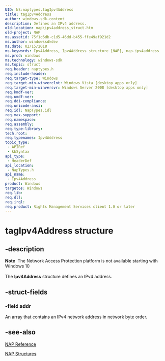 ```yaml
---
UID: NS:naptypes.tagIpv4Address
title: tagIpv4Address
author: windows-sdk-content
description: Defines an IPv4 address.
old-location: nap\ipv4address_struct.htm
old-project: NAP
ms.assetid: 75f1c6db-c1d5-46dd-b455-ffe49af921d2
ms.author: windowssdkdev
ms.date: 02/15/2018
ms.keywords: Ipv4Address, Ipv4Address structure [NAP], nap.ipv4address_struct, naptypes/Ipv4Address, tagIpv4Address
ms.prod: windows
ms.technology: windows-sdk
ms.topic: struct
req.header: naptypes.h
req.include-header: 
req.target-type: Windows
req.target-min-winverclnt: Windows Vista [desktop apps only]
req.target-min-winversvr: Windows Server 2008 [desktop apps only]
req.kmdf-ver: 
req.umdf-ver: 
req.ddi-compliance: 
req.unicode-ansi: 
req.idl: NapTypes.idl
req.max-support: 
req.namespace: 
req.assembly: 
req.type-library: 
tech.root: 
req.typenames: Ipv4Address
topic_type:
 - APIRef
 - kbSyntax
api_type:
 - HeaderDef
api_location:
 - NapTypes.h
api_name:
 - Ipv4Address
product: Windows
targetos: Windows
req.lib: 
req.dll: 
req.irql: 
req.product: Rights Management Services client 1.0 or later
---
```


# tagIpv4Address structure


## -description


<div class="alert"><b>Note</b>  The Network Access Protection platform is not available starting with Windows 10</div><div> </div>The <b>Ipv4Address</b> structure defines an IPv4 address.


## -struct-fields




### -field addr

An array that contains an IPv4 network address in network byte order.


## -see-also




<a href="https://msdn.microsoft.com/e391be3c-95ab-4c80-a5d8-8a8fef28e56b">NAP Reference</a>



<a href="https://msdn.microsoft.com/68048587-0f7e-48d4-9326-768a977ea3ee">NAP Structures</a>
 

 

